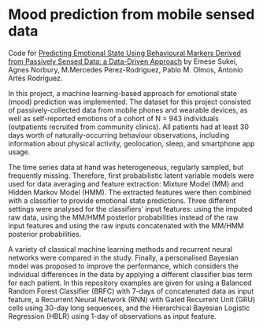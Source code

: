 # Mood prediction from mobile sensed data

Code for [Predicting Emotional State Using Behavioural Markers Derived from Passively Sensed Data: a Data-Driven Approach](https://mhealth.jmir.org/2021/3/e24465/) by Emese Sukei, Agnes Norbury, M.Mercedes Perez-Rodriguez, Pablo M. Olmos, Antonio Artés Rodríguez. 

In this project, a machine learning-based approach for emotional state (mood) prediction was implemented. The dataset for this project consisted of passively-collected data from mobile phones and wearable devices, as well as self-reported emotions of a cohort of N = 943 individuals (outpatients recruited from community clinics). All patients had at least 30 days worth of naturally-occurring behaviour observations, including information about physical activity, geolocation, sleep, and smartphone app usage.

The time series data at hand was heterogeneous, regularly sampled, but frequently missing. Therefore, first probabilistic latent variable models were used for data averaging and feature extraction: Mixture Model (MM) and Hidden Markov Model (HMM). The extracted features were then combined with a classifier to provide emotional state predictions. Three different settings were analysed for the classifiers’ input features: using the imputed raw data, using the MM/HMM posterior probabilities instead of the raw input features and using the raw inputs concatenated with the MM/HMM posterior probabilities. 

A variety of classical machine learning methods and recurrent neural networks were compared in the study. Finally, a personalised Bayesian model was proposed to improve the performance, which considers the individual differences in the data by applying a different classifier bias term for each patient. In this repository examples are given for using a Balanced Random Forest Classifier (BRFC) with 7-days of concatenated data as input feature, a Recurrent Neural Network (RNN) with Gated Recurrent Unit (GRU) cells using 30-day long sequences, and the Hierarchical Bayesian Logistic Regression (HBLR) using 1-day of observations as input feature.

